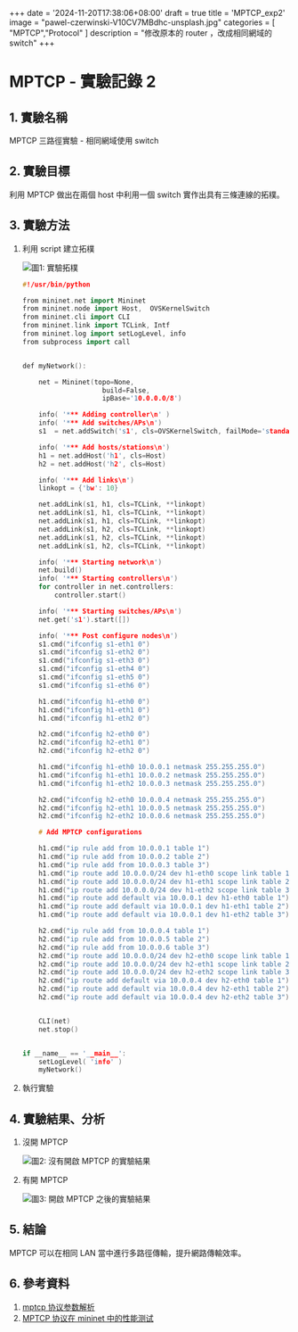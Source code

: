 +++
date = '2024-11-20T17:38:06+08:00'
draft = true
title = 'MPTCP_exp2'
image = "pawel-czerwinski-V10CV7MBdhc-unsplash.jpg"
categories = [
    "MPTCP","Protocol"
]
description = "修改原本的 router ，改成相同網域的 switch"
+++

# MPTCP - 實驗記錄 2

## 1. 實驗名稱

MPTCP 三路徑實驗 - 相同網域使用 switch 


## 2. 實驗目標

利用 MPTCP 做出在兩個 host 中利用一個 switch 實作出具有三條連線的拓樸。

## 3. 實驗方法

1. 利用 script 建立拓樸

   ![圖1: 實驗拓樸](/topo.png)

    ```cpp
    #!/usr/bin/python

    from mininet.net import Mininet
    from mininet.node import Host,  OVSKernelSwitch
    from mininet.cli import CLI
    from mininet.link import TCLink, Intf
    from mininet.log import setLogLevel, info
    from subprocess import call


    def myNetwork():

        net = Mininet(topo=None,
                        build=False,
                        ipBase='10.0.0.0/8')

        info( '*** Adding controller\n' )
        info( '*** Add switches/APs\n')
        s1  = net.addSwitch('s1', cls=OVSKernelSwitch, failMode='standalone')

        info( '*** Add hosts/stations\n')
        h1 = net.addHost('h1', cls=Host)
        h2 = net.addHost('h2', cls=Host)

        info( '*** Add links\n')
        linkopt = {'bw': 10}

        net.addLink(s1, h1, cls=TCLink, **linkopt)
        net.addLink(s1, h1, cls=TCLink, **linkopt)
        net.addLink(s1, h1, cls=TCLink, **linkopt)
        net.addLink(s1, h2, cls=TCLink, **linkopt)
        net.addLink(s1, h2, cls=TCLink, **linkopt)
        net.addLink(s1, h2, cls=TCLink, **linkopt)

        info( '*** Starting network\n')
        net.build()
        info( '*** Starting controllers\n')
        for controller in net.controllers:
            controller.start()

        info( '*** Starting switches/APs\n')
        net.get('s1').start([])

        info( '*** Post configure nodes\n')
        s1.cmd("ifconfig s1-eth1 0")
        s1.cmd("ifconfig s1-eth2 0")
        s1.cmd("ifconfig s1-eth3 0")
        s1.cmd("ifconfig s1-eth4 0")
        s1.cmd("ifconfig s1-eth5 0")
        s1.cmd("ifconfig s1-eth6 0")

        h1.cmd("ifconfig h1-eth0 0")
        h1.cmd("ifconfig h1-eth1 0")
        h1.cmd("ifconfig h1-eth2 0")

        h2.cmd("ifconfig h2-eth0 0")
        h2.cmd("ifconfig h2-eth1 0")
        h2.cmd("ifconfig h2-eth2 0")

        h1.cmd("ifconfig h1-eth0 10.0.0.1 netmask 255.255.255.0")
        h1.cmd("ifconfig h1-eth1 10.0.0.2 netmask 255.255.255.0")
        h1.cmd("ifconfig h1-eth2 10.0.0.3 netmask 255.255.255.0")

        h2.cmd("ifconfig h2-eth0 10.0.0.4 netmask 255.255.255.0")
        h2.cmd("ifconfig h2-eth1 10.0.0.5 netmask 255.255.255.0")
        h2.cmd("ifconfig h2-eth2 10.0.0.6 netmask 255.255.255.0")

        # Add MPTCP configurations

        h1.cmd("ip rule add from 10.0.0.1 table 1")
        h1.cmd("ip rule add from 10.0.0.2 table 2")
        h1.cmd("ip rule add from 10.0.0.3 table 3")
        h1.cmd("ip route add 10.0.0.0/24 dev h1-eth0 scope link table 1")
        h1.cmd("ip route add 10.0.0.0/24 dev h1-eth1 scope link table 2")
        h1.cmd("ip route add 10.0.0.0/24 dev h1-eth2 scope link table 3")
        h1.cmd("ip route add default via 10.0.0.1 dev h1-eth0 table 1")
        h1.cmd("ip route add default via 10.0.0.1 dev h1-eth1 table 2")
        h1.cmd("ip route add default via 10.0.0.1 dev h1-eth2 table 3")

        h2.cmd("ip rule add from 10.0.0.4 table 1")
        h2.cmd("ip rule add from 10.0.0.5 table 2")
        h2.cmd("ip rule add from 10.0.0.6 table 3")
        h2.cmd("ip route add 10.0.0.0/24 dev h2-eth0 scope link table 1")
        h2.cmd("ip route add 10.0.0.0/24 dev h2-eth1 scope link table 2")
        h2.cmd("ip route add 10.0.0.0/24 dev h2-eth2 scope link table 3")
        h2.cmd("ip route add default via 10.0.0.4 dev h2-eth0 table 1")
        h2.cmd("ip route add default via 10.0.0.4 dev h2-eth1 table 2")
        h2.cmd("ip route add default via 10.0.0.4 dev h2-eth2 table 3")


        CLI(net)
        net.stop()


    if __name__ == '__main__':
        setLogLevel( 'info' )
        myNetwork()
    ```
2. 執行實驗

## 4. 實驗結果、分析

1. 沒開 MPTCP

   ![圖2: 沒有開啟 MPTCP 的實驗結果](/result_without_MPTCP.png)

2. 有開 MPTCP

   ![圖3: 開啟 MPTCP 之後的實驗結果](/result_with_MPTCP.png)

## 5. 結論

MPTCP 可以在相同 LAN 當中進行多路徑傳輸，提升網路傳輸效率。

## 6. 參考資料

1. [mptcp 协议参数解析](https://blog.csdn.net/asddasads/article/details/110678627)
2. [MPTCP 协议在 mininet 中的性能测试](https://blog.csdn.net/asddasads/article/details/110678705)
